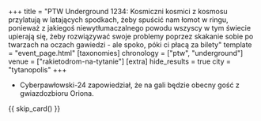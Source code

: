 +++
title = "PTW Underground 1234: Kosmiczni kosmici z kosmosu przylatują w latających spodkach, żeby spuścić nam łomot w ringu, ponieważ z jakiegoś niewytłumaczalnego powodu wszyscy w tym świecie upierają się, żeby rozwiązywać swoje problemy poprzez skakanie sobie po twarzach na oczach gawiedzi - ale spoko, póki ci płacą za bilety"
template = "event_page.html"
[taxonomies]
chronology = ["ptw", "underground"]
venue = ["rakietodrom-na-tytanie"]
[extra]
hide_results = true
city = "tytanopolis"
+++

* Cyberpawłowski-24 zapowiedział, że na gali będzie obecny gość z gwiazdozbioru Oriona.

{{ skip_card() }}
